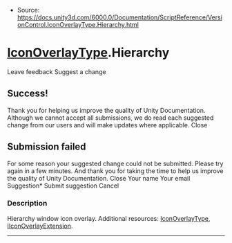 * Source: https://docs.unity3d.com/6000.0/Documentation/ScriptReference/VersionControl.IconOverlayType.Hierarchy.html

#  [IconOverlayType](https://docs.unity3d.com/6000.0/Documentation/ScriptReference/VersionControl.IconOverlayType.html).Hierarchy
Leave feedback
Suggest a change
## Success!
Thank you for helping us improve the quality of Unity Documentation. Although we cannot accept all submissions, we do read each suggested change from our users and will make updates where applicable.
Close
## Submission failed
For some reason your suggested change could not be submitted. Please <a>try again</a> in a few minutes. And thank you for taking the time to help us improve the quality of Unity Documentation.
Close
Your name Your email Suggestion* Submit suggestion
Cancel
### Description
Hierarchy window icon overlay.
Additional resources: [IconOverlayType](https://docs.unity3d.com/6000.0/Documentation/ScriptReference/VersionControl.IconOverlayType.html), [IIconOverlayExtension](https://docs.unity3d.com/6000.0/Documentation/ScriptReference/VersionControl.IIconOverlayExtension.html).
* * *
